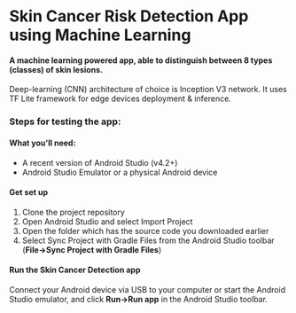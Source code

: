 # Skin Cancer Risk Detection App using Machine Learning

#### A machine learning powered app, able to distinguish between 8 types (classes) of skin lesions. </br>
Deep-learning (CNN) architecture of choice is Inception V3 network.
It uses TF Lite framework for edge devices deployment & inference.

### Steps for testing the app: 

#### What you'll need: 
* A recent version of Android Studio (v4.2+) </br>
* Android Studio Emulator or a physical Android device </br>

#### Get set up 

1. Clone the project repository 
2. Open Android Studio and select Import Project
3. Open the folder which has the source code you downloaded earlier
4. Select Sync Project with Gradle Files from the Android Studio toolbar (**File->Sync Project with Gradle Files**)

#### Run the Skin Cancer Detection app 
Connect your Android device via USB to your computer or start the Android Studio emulator, and click **Run->Run app** in the Android Studio toolbar.


